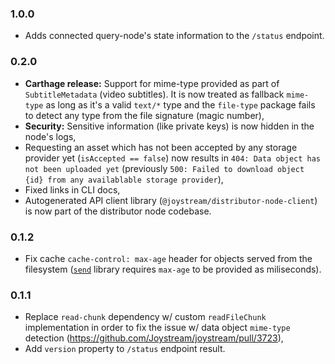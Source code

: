 ### 1.0.0

- Adds connected query-node's state information to the `/status` endpoint.

### 0.2.0

- **Carthage release:** Support for mime-type provided as part of `SubtitleMetadata` (video subtitles). It is now treated as fallback `mime-type` as long as it's a valid `text/*` type and the `file-type` package fails to detect any type from the file signature (magic number),
- **Security:** Sensitive information (like private keys) is now hidden in the node's logs,
- Requesting an asset which has not been accepted by any storage provider yet (`isAccepted == false`) now results in `404: Data object has not been uploaded yet` (previously `500: Failed to download object {id} from any availablable storage provider`),
- Fixed links in CLI docs,
- Autogenerated API client library (`@joystream/distributor-node-client`) is now part of the distributor node codebase.

### 0.1.2

- Fix cache `cache-control: max-age` header for objects served from the filesystem ([`send`](https://www.npmjs.com/package/send) library requires `max-age` to be provided as miliseconds).

### 0.1.1

- Replace `read-chunk` dependency w/ custom `readFileChunk` implementation in order to fix the issue w/ data object `mime-type` detection (https://github.com/Joystream/joystream/pull/3723),
- Add `version` property to `/status` endpoint result.
